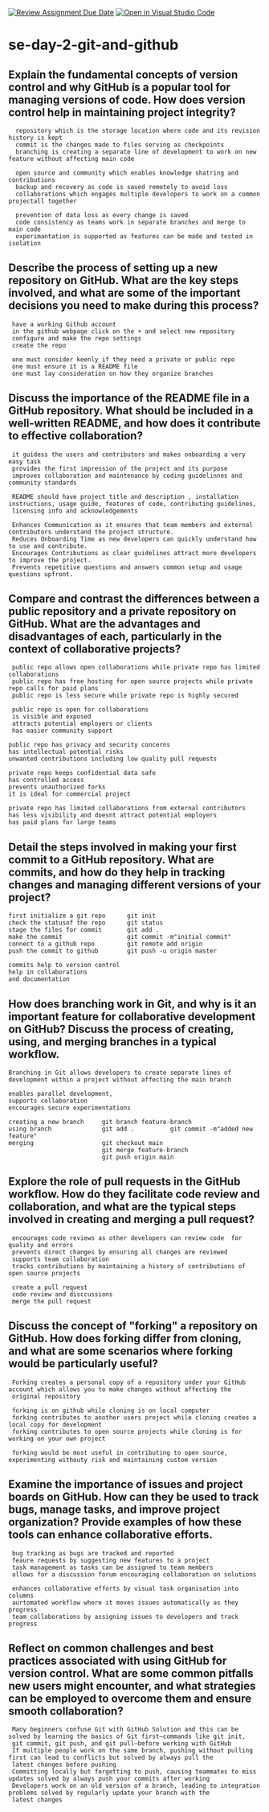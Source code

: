 [![Review Assignment Due Date](https://classroom.github.com/assets/deadline-readme-button-22041afd0340ce965d47ae6ef1cefeee28c7c493a6346c4f15d667ab976d596c.svg)](https://classroom.github.com/a/8wgCKhpZ)
[![Open in Visual Studio Code](https://classroom.github.com/assets/open-in-vscode-2e0aaae1b6195c2367325f4f02e2d04e9abb55f0b24a779b69b11b9e10269abc.svg)](https://classroom.github.com/online_ide?assignment_repo_id=18414708&assignment_repo_type=AssignmentRepo)
# se-day-2-git-and-github
## Explain the fundamental concepts of version control and why GitHub is a popular tool for managing versions of code. How does version control help in maintaining project integrity?
      repository which is the storage location where code and its revision history is kept
      commit is the changes made to files serving as checkpoints
      branching is creating a separate line of development to work on new feature without affecting main code

      open source and community which enables knowledge shatring and contributions
      backup and recovery as code is saved remotely to avoid loss
      collaborations which engages multiple developers to work on a common projectall together

      prevention of data loss as every change is saved
      code consistency as teams work in separate branches and merge to main code
      experimantation is supported as features can be made and tested in isolation 
## Describe the process of setting up a new repository on GitHub. What are the key steps involved, and what are some of the important decisions you need to make during this process?
     have a working Github account
     in the github webpage click on the + and select new repository
     configure and make the repo settings
     create the repo

     one must consider keenly if they need a private or public repo
     one must ensure it is a README file
     one must lay consideration on how they organize branches 
## Discuss the importance of the README file in a GitHub repository. What should be included in a well-written README, and how does it contribute to effective collaboration?
     it guidess the users and contributors and makes onboarding a very easy task
     provides the first impression of the project and its purpose 
     improves collaboration and maintenance by coding guidelinnes and community standards

     README should have project title and description , installation instructions, usage guide, features of code, contributing guidelines,
     licensing info and acknowledgements 
     
     Enhances Communication as it ensures that team members and external contributors understand the project structure.
     Reduces Onboarding Time as new developers can quickly understand how to use and contribute.
     Encourages Contributions as clear guidelines attract more developers to improve the project.
     Prevents repetitive questions and answers common setup and usage questions upfront.
## Compare and contrast the differences between a public repository and a private repository on GitHub. What are the advantages and disadvantages of each, particularly in the context of collaborative projects?
     public repo allows open collaborations while private repo has limited collaborations
     public repo has free hosting for open source projects while private repo calls for paid plans
     public repo is less secure while private repo is highly secured 

     public repo is open for collaborations 
     is visible and exposed 
     attracts potential employers or clients 
     has easier community support

    public repo has privacy and security concerns 
    has intellectual potential risks 
    unwanted contributions including low quality pull requests

    private repo keeps confidential data safe 
    has controlled access
    prevents unauthorized forks 
    it is ideal for commercial project

    private repo has limited collaborations from external contributors 
    has less visibility and doesnt attract potential employers
    has paid plans for large teams
    
     
## Detail the steps involved in making your first commit to a GitHub repository. What are commits, and how do they help in tracking changes and managing different versions of your project?
    first initialize a git repo      git init
    check the statusof the repo      git status
    stage the files for commit       git add .
    make the commit                  git commit -m"initial commit"
    connect to a github repo         git remote add origin 
    push the commit to github        git push -u origin master

    commits help to version control
    help in collaborations 
    and documentation 
## How does branching work in Git, and why is it an important feature for collaborative development on GitHub? Discuss the process of creating, using, and merging branches in a typical workflow.
    Branching in Git allows developers to create separate lines of development within a project without affecting the main branch

    enables parallel development, 
    supports collaboration 
    encourages secure experimentations

    creating a new branch     git branch feature-branch
    using branch              git add .          git commit -m"added new feature"
    merging                   git checkout main
                              git merge feature-branch
                              git push origin main

## Explore the role of pull requests in the GitHub workflow. How do they facilitate code review and collaboration, and what are the typical steps involved in creating and merging a pull request?
     encourages code reviews as other developers can review code  for quality and errors
     prevents direct changes by ensuring all changes are reviewed
     supports team collaboration 
     tracks contributions by maintaining a history of contributions of open source projects

     create a pull request 
     code review and disccussions 
     merge the pull request 
## Discuss the concept of "forking" a repository on GitHub. How does forking differ from cloning, and what are some scenarios where forking would be particularly useful?
     Forking creates a personal copy of a repository under your GitHub account which allows you to make changes without affecting the 
     original repository

     forking is on github while cloning is on local computer 
     forking contributes to another users project while cloning creates a local copy for development
     forking contributes to open source projects while cloning is for working on your own project

     forking would be most useful in contributing to open source, experimenting withouty risk and maintaining custom version 
     
## Examine the importance of issues and project boards on GitHub. How can they be used to track bugs, manage tasks, and improve project organization? Provide examples of how these tools can enhance collaborative efforts.
     bug tracking as bugs are tracked and reported  
     feaure requests by suggesting new features to a project 
     task management as tasks can be assigned to team members 
     allows for a discussion forum encouraging collaboration on solutions

     enhances collaborative efforts by visual task organisation into columns 
     aurtomated workflow where it moves issues automatically as they progress
     team collaborations by assigning issues to developers and track progress
## Reflect on common challenges and best practices associated with using GitHub for version control. What are some common pitfalls new users might encounter, and what strategies can be employed to overcome them and ensure smooth collaboration?
     Many beginners confuse Git with GitHub Solution and this can be solved by learning the basics of Git first—commands like git init, 
     git commit, git push, and git pull—before working with GitHub
     If multiple people work on the same branch, pushing without pulling first can lead to conflicts but solved by always pull the 
     latest changes before pushing
     Committing locally but forgetting to push, causing teammates to miss updates solved by always push your commits after working
     Developers work on an old version of a branch, leading to integration problems solved by regularly update your branch with the 
     latest changes
